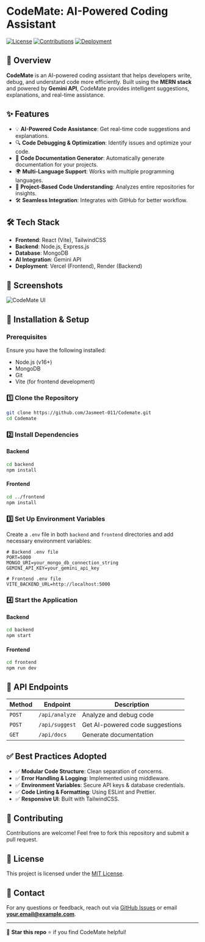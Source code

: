 # CodeMate: AI-Powered Coding Assistant



[![License](https://img.shields.io/badge/license-MIT-blue.svg)](LICENSE)
[![Contributions](https://img.shields.io/badge/contributions-welcome-brightgreen.svg)](#contributing)
[![Deployment](https://img.shields.io/badge/deployment-Vercel-blue.svg)](https://codemate-taupe.vercel.app/)

## 🚀 Overview
**CodeMate** is an AI-powered coding assistant that helps developers write, debug, and understand code more efficiently. Built using the **MERN stack** and powered by **Gemini API**, CodeMate provides intelligent suggestions, explanations, and real-time assistance.

## ✨ Features
- 💡 **AI-Powered Code Assistance**: Get real-time code suggestions and explanations.
- 🔍 **Code Debugging & Optimization**: Identify issues and optimize your code.
- 📝 **Code Documentation Generator**: Automatically generate documentation for your projects.
- 🌍 **Multi-Language Support**: Works with multiple programming languages.
- 📁 **Project-Based Code Understanding**: Analyzes entire repositories for insights.
- 🛠 **Seamless Integration**: Integrates with GitHub for better workflow.

## 🛠 Tech Stack
- **Frontend**: React (Vite), TailwindCSS
- **Backend**: Node.js, Express.js
- **Database**: MongoDB
- **AI Integration**: Gemini API
- **Deployment**: Vercel (Frontend), Render (Backend)

## 📸 Screenshots
![CodeMate UI](https://your-image-link.com)

## 🎯 Installation & Setup
### Prerequisites
Ensure you have the following installed:
- Node.js (v16+)
- MongoDB
- Git
- Vite (for frontend development)

### 1️⃣ Clone the Repository
```sh
git clone https://github.com/Jasmeet-011/Codemate.git
cd Codemate
```

### 2️⃣ Install Dependencies
#### Backend
```sh
cd backend
npm install
```
#### Frontend
```sh
cd ../frontend
npm install
```

### 3️⃣ Set Up Environment Variables
Create a `.env` file in both `backend` and `frontend` directories and add necessary environment variables:
```env
# Backend .env file
PORT=5000
MONGO_URI=your_mongo_db_connection_string
GEMINI_API_KEY=your_gemini_api_key
```

```env
# Frontend .env file
VITE_BACKEND_URL=http://localhost:5000
```

### 4️⃣ Start the Application
#### Backend
```sh
cd backend
npm start
```
#### Frontend
```sh
cd frontend
npm run dev
```

## 📜 API Endpoints
| Method | Endpoint | Description |
|--------|----------|-------------|
| `POST` | `/api/analyze` | Analyze and debug code |
| `POST` | `/api/suggest` | Get AI-powered code suggestions |
| `GET`  | `/api/docs` | Generate documentation |

## ✅ Best Practices Adopted
- ✅ **Modular Code Structure**: Clean separation of concerns.
- ✅ **Error Handling & Logging**: Implemented using middleware.
- ✅ **Environment Variables**: Secure API keys & database credentials.
- ✅ **Code Linting & Formatting**: Using ESLint and Prettier.
- ✅ **Responsive UI**: Built with TailwindCSS.

## 🤝 Contributing
Contributions are welcome! Feel free to fork this repository and submit a pull request.

## 📄 License
This project is licensed under the [MIT License](LICENSE).

## 📩 Contact
For any questions or feedback, reach out via [GitHub Issues](https://github.com/Jasmeet-011/Codemate/issues) or email **your.email@example.com**.

---
🎯 **Star this repo** ⭐ if you find CodeMate helpful!
